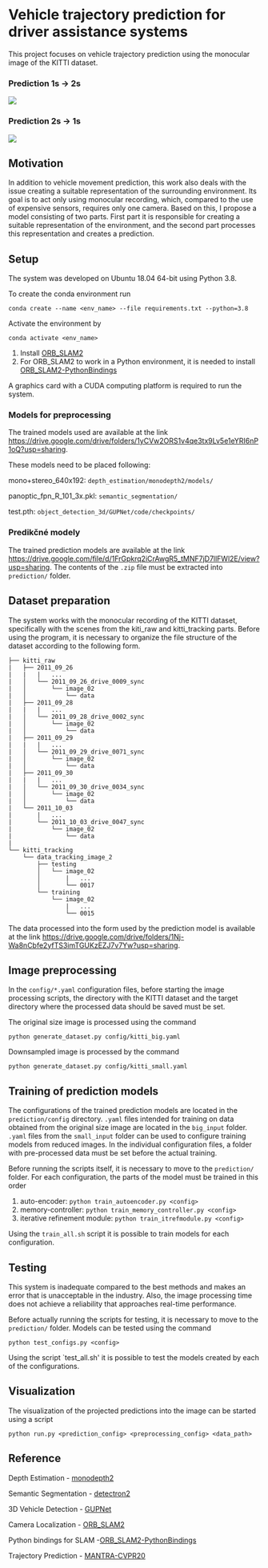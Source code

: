 # Vehicle trajectory prediction for driver assistance systems

This project focuses on vehicle trajectory prediction using the monocular image of the KITTI dataset.

### Prediction 1s → 2s

![](doc/scene_10_20.gif)

### Prediction 2s → 1s
![](doc/scene_20_10.gif)



## Motivation
In addition to vehicle movement prediction, this work also deals with the issue
creating a suitable representation of the surrounding environment. Its goal is to act only using monocular recording, which, compared to the use of expensive sensors, requires only one camera.
Based on this, I propose a model consisting of two parts. First part
it is responsible for creating a suitable representation of the environment, and the second part processes this representation and creates a prediction.




## Setup

The system was developed on Ubuntu 18.04 64-bit using Python 3.8.

To create the conda environment run

`conda create --name <env_name> --file requirements.txt --python=3.8`

Activate the environment by

`conda activate <env_name>`

1. Install [ORB_SLAM2](https://github.com/raulmur/ORB_SLAM2)
2. For ORB_SLAM2 to work in a Python environment, it is needed to install [ORB_SLAM2-PythonBindings](https://github.com/jskinn/ORB_SLAM2-PythonBindings)

A graphics card with a CUDA computing platform is required to run the system.

### Models for preprocessing

The trained models used are available at the link https://drive.google.com/drive/folders/1yCVw2ORS1v4qe3tx9Lv5e1eYRI6nP1oQ?usp=sharing.

These models need to be placed following:

mono+stereo_640x192: `depth_estimation/monodepth2/models/`

panoptic_fpn_R_101_3x.pkl: `semantic_segmentation/`

test.pth: `object_detection_3d/GUPNet/code/checkpoints/`

### Predikčné modely

The trained prediction models are available at the link https://drive.google.com/file/d/1FrGpkrq2iCrAwgR5_tMNF7jD7llFWl2E/view?usp=sharing. The contents of the `.zip` file must be extracted into  
`prediction/` folder.

## Dataset preparation

The system works with the monocular recording of the KITTI dataset, specifically with the scenes from the kiti_raw and kitti_tracking parts. Before using the program, it is necessary to organize the file structure of the dataset according to the following form.

```
├── kitti_raw
|   ├── 2011_09_26
|   |   |   ...
|   │   └── 2011_09_26_drive_0009_sync
|   │       └── image_02
|   │           └── data
|   ├── 2011_09_28
|   |   |   ...
|   │   └── 2011_09_28_drive_0002_sync
|   │       └── image_02
|   │           └── data
|   ├── 2011_09_29
|   |   |   ...
|   │   └── 2011_09_29_drive_0071_sync
|   │       └── image_02
|   │           └── data
|   ├── 2011_09_30
|   |   |   ...
|   │   └── 2011_09_30_drive_0034_sync
|   │       └── image_02
|   │           └── data
|   └── 2011_10_03
|       |   ...
|       └── 2011_10_03_drive_0047_sync
|           └── image_02
|               └── data
|
└── kitti_tracking
    └── data_tracking_image_2
        ├── testing
        │   └── image_02
        │       |   ...
        │       └── 0017
        └── training
            └── image_02
                |   ...
                └── 0015
```

The data processed into the form used by the prediction model is available at the link  https://drive.google.com/drive/folders/1Nj-Wa8nCbfe2yfTS3imTGUKzEZJ7v7Yw?usp=sharing.

## Image preprocessing

In the `config/*.yaml` configuration files, before starting the image processing scripts, the directory with the KITTI dataset and the target directory where the processed data should be saved must be set.

The original size image is processed using the command

`python generate_dataset.py config/kitti_big.yaml`

Downsampled image is processed by the command

`python generate_dataset.py config/kitti_small.yaml`

## Training of prediction models

The configurations of the trained prediction models are located in the `prediction/config` directory. `.yaml` files intended for training on data obtained from the original size image are located in the `big_input` folder. `.yaml` files from the `small_input` folder can be used to configure training models from reduced images. In the individual configuration files, a folder with pre-processed data must be set before the actual training.



Before running the scripts itself, it is necessary to move to the `prediction/` folder. For each configuration, the parts of the model must be trained in this order

1. auto-encoder: `python train_autoencoder.py <config>`
2. memory-controller: `python train_memory_controller.py <config>`
3. iterative refinement module: `python train_itrefmodule.py <config>`

Using the `train_all.sh` script it is possible to train models for each configuration.

## Testing
This system is inadequate compared to the best methods and makes an error that is unacceptable in the industry. Also, the image processing time does not achieve a reliability that approaches real-time performance. 

Before actually running the scripts for testing, it is necessary to move to the `prediction/` folder.
Models can be tested using the command

`python test_configs.py <config>`

Using the script `test_all.sh' it is possible to test the models created by each of the configurations.


## Visualization


The visualization of the projected predictions into the image can be started using a script

`python run.py <prediction_config> <preprocessing_config> <data_path>`



## Reference

Depth Estimation - [monodepth2](https://github.com/nianticlabs/monodepth2)

Semantic Segmentation - [detectron2](https://github.com/facebookresearch/detectron2)

3D Vehicle Detection - [GUPNet](https://github.com/SuperMHP/GUPNet)

Camera Localization - [ORB_SLAM2](https://github.com/raulmur/ORB_SLAM2)

Python bindings for SLAM -[ORB_SLAM2-PythonBindings](https://github.com/jskinn/ORB_SLAM2-PythonBindings)

Trajectory Prediction - [MANTRA-CVPR20](https://github.com/Marchetz/MANTRA-CVPR20)
